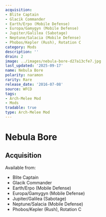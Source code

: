 ```yaml
---
acquisition:
- Blite Captain
- Glacik Commander
- Earth/Erpo (Mobile Defense)
- Europa/Gamygyn (Mobile Defense)
- Jupiter/Galilea (Sabotage)
- Neptune/Salacia (Mobile Defense)
- Phobos/Kepler (Rush), Rotation C
category: Mods
description: ''
drain: 2
image: ../images/nebula-bore-d27a13cfe7.jpg
last_updated: '2025-09-17'
name: Nebula Bore
polarity: naramon
rarity: Rare
release_date: '2016-07-08'
source: WFCD
tags:
- Arch-Melee Mod
- Mods
tradable: true
type: Arch-Melee Mod
---
```


# Nebula Bore

## Acquisition

Available from:
- Blite Captain
- Glacik Commander
- Earth/Erpo (Mobile Defense)
- Europa/Gamygyn (Mobile Defense)
- Jupiter/Galilea (Sabotage)
- Neptune/Salacia (Mobile Defense)
- Phobos/Kepler (Rush), Rotation C

